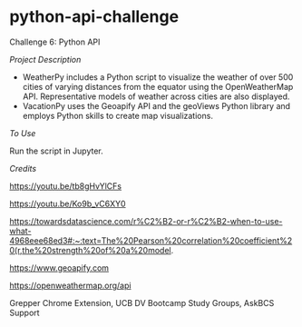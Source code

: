 # python-api-challenge
Challenge 6: Python API

*Project Description*
- WeatherPy includes a Python script to visualize the weather of over 500 cities of varying distances from the equator using the OpenWeatherMap API. Representative models of weather across cities are also displayed.
- VacationPy uses the Geoapify API and the geoViews Python library and employs Python skills to create map visualizations.

*To Use*

Run the script in Jupyter.

*Credits*

https://youtu.be/tb8gHvYlCFs

https://youtu.be/Ko9b_vC6XY0

https://towardsdatascience.com/r%C2%B2-or-r%C2%B2-when-to-use-what-4968eee68ed3#:~:text=The%20Pearson%20correlation%20coefficient%20(r,the%20strength%20of%20a%20model.

https://www.geoapify.com

https://openweathermap.org/api

Grepper Chrome Extension, 
UCB DV Bootcamp Study Groups, 
AskBCS Support
